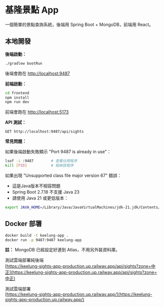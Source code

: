 # 基隆景點 App

一個簡單的景點查詢系統，後端用 Spring Boot + MongoDB，前端用 React。

## 本地開發

**後端啟動：**

```bash
./gradlew bootRun
```

後端會跑在 <http://localhost:9487>

**前端啟動：**

```bash
cd frontend
npm install
npm run dev
```

前端會跑在 <http://localhost:5173>

**API 測試：**

```
GET http://localhost:9487/api/sights
```

**常見問題：**

如果後端啟動失敗顯示 "Port 9487 is already in use"：

```bash
lsof -i :9487        # 查看佔用程序
kill [PID]           # 殺掉該程序
```

如果出現 "Unsupported class file major version 67" 錯誤：

- 這是Java版本不相容問題
- Spring Boot 2.7.18 不支援 Java 23
- 請使用 Java 21 或更低版本：

```bash
export JAVA_HOME=/Library/Java/JavaVirtualMachines/jdk-21.jdk/Contents/Home
```

## Docker 部署

```bash
docker build -t keelung-app .
docker run -p 9487:9487 keelung-app
```

**註：** MongoDB 已經設定好連到 Atlas，不用另外裝資料庫。



測試雲端部署純後端  
[https://keelung-sights-app-production.up.railway.app/api/sights?zone=中正](https://keelung-sights-app-production.up.railway.app/api/sights?zone=中正)

測試雲端部署  
[https://keelung-sights-app-production.up.railway.app/](https://keelung-sights-app-production.up.railway.app/)
